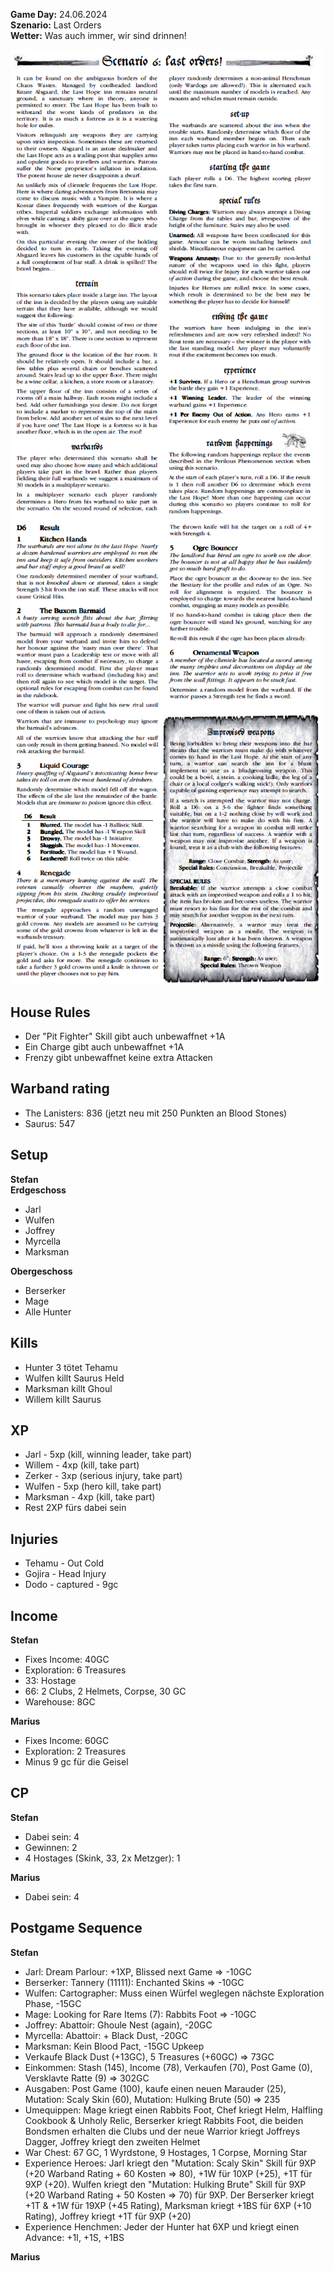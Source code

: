 **Game Day:** 24.06.2024  
**Szenario:** Last Orders  
**Wetter:** Was auch immer, wir sind drinnen!

<img src="../Pics/LO_1.png" alt="drawing" width="500"/>

<img src="../Pics/LO_2.png" alt="drawing" width="500"/>

## House Rules
 - Der "Pit Fighter" Skill gibt auch unbewaffnet +1A
 - Ein Charge gibt auch unbewaffnet +1A
 - Frenzy gibt unbewaffnet keine extra Attacken

## Warband rating
- The Lanisters: 836  (jetzt neu mit 250 Punkten an Blood Stones)
- Saurus: 547

## Setup
**Stefan**  
**Erdgeschoss**  
 - Jarl
 - Wulfen
 - Joffrey
 - Myrcella
 - Marksman

**Obergeschoss**
 - Berserker
 - Mage
 - Alle Hunter
 

## Kills
 - Hunter 3 tötet Tehamu
 - Wulfen killt Saurus Held
 - Marksman killt Ghoul
 - Willem killt Saurus

## XP
 - Jarl - 5xp (kill, winning leader, take part)
 - Willem - 4xp (kill, take part)
 - Zerker - 3xp (serious injury, take part)
 - Wulfen - 5xp (hero kill, take part)
 - Marksman - 4xp (kill, take part)
 - Rest 2XP fürs dabei sein

## Injuries
 - Tehamu - Out Cold
 - Gojira - Head Injury
 - Dodo - captured - 9gc

## Income
**Stefan**  
 - Fixes Income: 40GC
 - Exploration: 6 Treasures
 - 33: Hostage
 - 66: 2 Clubs, 2 Helmets, Corpse, 30 GC
 - Warehouse: 8GC

**Marius**  
 - Fixes Income: 60GC
 - Exploration: 2 Treasures
 - Minus 9 gc für die Geisel

   
## CP
**Stefan**  
 - Dabei sein: 4
 - Gewinnen: 2
 - 4 Hostages (Skink, 33, 2x Metzger): 1

**Marius**  
 - Dabei sein: 4

## Postgame Sequence 
**Stefan**  
 - Jarl: Dream Parlour: +1XP, Blissed next Game => -10GC
 - Berserker: Tannery (11111): Enchanted Skins => -10GC
 - Wulfen: Cartographer: Muss einen Würfel weglegen nächste Exploration Phase, -15GC
 - Mage: Looking for Rare Items (7): Rabbits Foot => -10GC
 - Joffrey: Abattoir: Ghoule Nest (again), -20GC
 - Myrcella: Abattoir: + Black Dust, -20GC
 - Marksman: Kein Blood Pact, -15GC Upkeep
 - Verkaufe Black Dust (+13GC), 5 Treasures (+60GC) => 73GC
 - Einkommen: Stash (145), Income (78), Verkaufen (70), Post Game (0), Versklavte Ratte (9) => 302GC
 - Ausgaben: Post Game (100), kaufe einen neuen Marauder (25), Mutation: Scaly Skin (60), Mutation: Hulking Brute (50) => 235
 - Umequippen: Mage kriegt einen Rabbits Foot, Chef kriegt Helm, Halfling Cookbook & Unholy Relic, Berserker kriegt Rabbits Foot, die beiden Bondsmen erhalten die Clubs und der neue Warrior kriegt Joffreys Dagger, Joffrey kriegt den zweiten Helmet
 - War Chest: 67 GC, 1 Wyrdstone, 9 Hostages, 1 Corpse, Morning Star
 - Experience Heroes: Jarl kriegt den "Mutation: Scaly Skin" Skill für 9XP (+20 Warband Rating + 60 Kosten => 80), +1W für 10XP (+25), +1T für 9XP (+20). Wulfen kriegt den "Mutation: Hulking Brute" Skill für 9XP (+20 Warband Rating + 50 Kosten => 70) für 9XP. Der Berserker kriegt +1T & +1W für 19XP (+45 Rating), Marksman kriegt +1BS für 6XP (+10 Rating), Joffrey kriegt +1T für 9XP (+20)
 - Experience Henchmen: Jeder der Hunter hat 6XP und kriegt einen Advance: +1I, +1S, +1BS

**Marius**  
